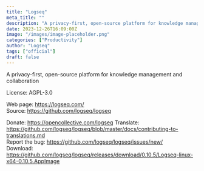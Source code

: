 ```yaml
---
title: "Logseq"
meta_title: ""
description: "A privacy-first, open-source platform for knowledge management and collaboration"
date: 2023-12-26T16:09:00Z
image: "/images/image-placeholder.png"
categories: ["Productivity"]
author: "Logseq"
tags: ["official"]
draft: false
---
```


A privacy-first, open-source platform for knowledge management and collaboration

License: AGPL-3.0

Web page: https://logseq.com/  
Source: https://github.com/logseq/logseq

Donate: https://opencollective.com/logseq
Translate: https://github.com/logseq/logseq/blob/master/docs/contributing-to-translations.md  
Report the bug: https://github.com/logseq/logseq/issues/new/  
Download: https://github.com/logseq/logseq/releases/download/0.10.5/Logseq-linux-x64-0.10.5.AppImage
